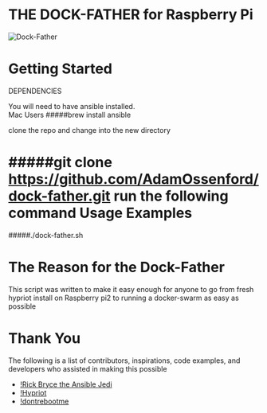 THE DOCK-FATHER for Raspberry Pi
==================================
![Dock-Father](https://raw.github.com/Adamossenford/dock-father/master/pix/dock-father.png)


Getting Started
===============

DEPENDENCIES

You will need to have ansible installed.  
Mac Users
#####brew install ansible

clone the repo and change into the new directory

#####git clone https://github.com/AdamOssenford/dock-father.git
run the following command
Usage Examples
==============
#####./dock-father.sh

The Reason for the Dock-Father
==============================
This script was written to make it easy enough for anyone to go from fresh hypriot install on Raspberry pi2 to running a docker-swarm as easy as possible

Thank You 
=========
The following is a list of contributors, inspirations, code examples, and developers who assisted in making this possible

* [!Rick Bryce the Ansible Jedi](http://www.github.com/dicbob)
* [!Hypriot](http://blog.hypriot.com)
* [!dontrebootme](http://www.github.com/dontrebootme)

